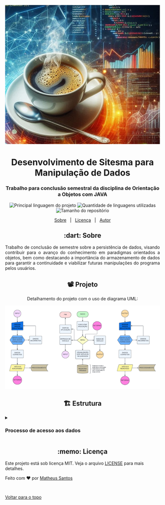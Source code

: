 <div align="center" id="top"> 
  <img src="./img/java_persistencia.jpg" alt="Java Persistencia de dados" />
</div>

<h1 align="center">Desenvolvimento de Sitesma para Manipulação de Dados</h1>

<h3 align="center">Trabalho para conclusão semestral da disciplina de Orientação a Objetos com JAVA</h3>

<p align="center">
  <img alt="Principal linguagem do projeto" src="https://img.shields.io/github/languages/top/Mathbull/DESENVOLVENDO-SISTEMA-P-MANIPULACAO-DE-DADOS-JAVA?color=56BEB8">

  <img alt="Quantidade de linguagens utilizadas" src="https://img.shields.io/github/languages/count/Mathbull/DESENVOLVENDO-SISTEMA-P-MANIPULACAO-DE-DADOS-JAVA?color=56BEB8">

  <img alt="Tamanho do repositório" src="https://img.shields.io/github/repo-size/Mathbull/DESENVOLVENDO-SISTEMA-P-MANIPULACAO-DE-DADOS-JAVA?color=56BEB8">
 
</p>

<p align="center">
  <a href="#dart-sobre">Sobre</a> &#xa0; | &#xa0; 
  <a href="#memo-licença">Licença</a> &#xa0; | &#xa0;
  <a href="https://github.com/isabellazramos" target="_blank">Autor</a>
</p>

<h2 align='center'>  :dart: Sobre </h2>

<p align="justify">
  Trabalho de conclusão de semestre sobre a persistência de dados, visando contribuir para o avanço do conhecimento em paradigmas orientados a objetos, bem como destacando a importância do armazenamento de dados para garantir a continuidade e viabilizar futuras manipulações do programa pelos usuários.
</p>

<h2 align='center'>📽️ Projeto</h2>
<p align="center">Detalhamento do projeto com o uso de diagrama UML:</p>

<div  align="center" >
    <img src="./img/uml.png" alt="Estrutura do programa usando diagrama UML" />
 </div>


<h2 align="center" > 🏗️ Estrutura </h2>

<details>
  <summary> <h3> Processo de acesso aos dados </h3> </summary>
 
A Classe `LerGaragemCSV`  é onde está todo o método utilizado para ler e retornar os dados presentes no csv, são eles: 
 
O método `pegaCsv(String file)` lê o conteúdo de um arquivo CSV e retorna os dados como uma única string. Ele primeiro abre o arquivo especificado usando um `FileInputStream` e, em seguida, usa um `InputStreamReader` com codificação UTF-8 para lê-lo como texto. O método cria um `BufferReader ` para facilitar a leitura da linha. Enquanto o arquivo CSV tiver linha, o método lê e adiciona a linha à variável de string criada, separando cada linha por um ponto e vírgula (;) entre elas. Caso ocorra uma exceção de E/S(IOException), o método imprimirá “erro pegaCsv”. Finalmente, a string de concatenação com o arquivo CSV é retornada. 

O método `guardarCarro(Carro aCar, String filePath)` adiciona uma nova entrada de carro no final do arquivo CSV. Ele abre o arquivo em modo de anexação utilizando um `FileWriter` com o parâmetro `true`, permitindo adicionar dados sem sobrescrever o conteúdo já existente. Esse `FileWriter` é envolvido em um `BufferedWriter` para melhorar a eficiência da escrita, e um `PrintWriter` é usado para facilitar a formatação da saída. Os dados do carro (ano, marca, modelo e placa) são então escritos no arquivo CSV, separados por vírgulas para que não ocorra erros, caso ocorra, uma exceção de E/S (IOException) acontecerá e o método simplesmente imprime uma linha em branco. 

O método `removerCar(String filePath, String aGaragem)` reescreve o arquivo CSV sem a entrada do carro especificado, passando a ideia de que o carro foi removido. Ele abre o arquivo em modo de escrita utilizando um `FileOutputStream`, o que sobrescreve todo o conteúdo existente. O `FileOutputStream` é envolvido em um `OutputStreamWriter` com codificação UTF-8, e um `PrintWriter` é criado para facilitar a escrita no arquivo. A string `aGaragem` é dividida em um array de strings utilizando o delimitador `;`, e o método itera sobre este array, escrevendo cada linha no arquivo CSV. Em caso de uma exceção de E/S (IOException), o método imprime "Erro na removerCar". 

</details>

<h2 align="center" > :memo: Licença</h2>


Este projeto está sob licença MIT. Veja o arquivo [LICENSE](LICENSE.md) para mais detalhes.


Feito com :heart: por <a href="https://github.com/Mathbull" target="_blank">Matheus Santos</a>

&#xa0;

<a href="#top">Voltar para o topo</a>
